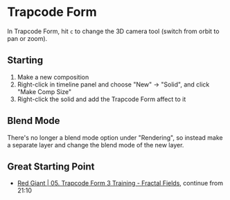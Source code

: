# Trapcode Form

In Trapcode Form, hit `c` to change the 3D camera tool (switch from orbit to pan or zoom).

## Starting

1. Make a new composition
2. Right-click in timeline panel and choose "New" -> "Solid", and click "Make Comp Size"
3. Right-click the solid and add the Trapcode Form affect to it

## Blend Mode

There's no longer a blend mode option under "Rendering", so instead make a separate layer and change the blend mode of the new layer.

## Great Starting Point

- [Red Giant | 05. Trapcode Form 3 Training - Fractal Fields](https://www.redgiant.com/tutorial/05-trapcode-form-3-training-fractal-fields/), continue from 21:10
